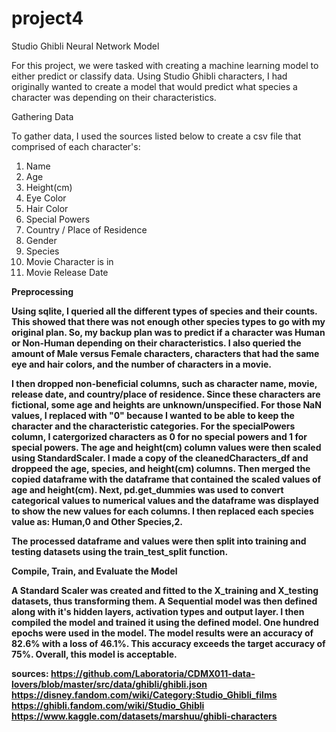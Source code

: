 # project4

Studio Ghibli Neural Network Model

For this project, we were tasked with creating a machine learning model to either predict or classify data. Using Studio Ghibli characters, I had originally wanted to create a model that would predict what species a character was depending on their characteristics.

Gathering Data

To gather data, I used the sources listed below to create a csv file that comprised of each character's:
1. Name
2. Age 
3. Height(cm) 
4. Eye Color
5. Hair Color
6. Special Powers
7. Country / Place of Residence
8. Gender
9. Species
10. Movie Character is in
11. Movie Release Date

<b>Preprocessing<b>

Using sqlite, I queried all the different types of species and their counts. This showed that there was not enough other species types to go with my original plan. So, my backup plan was to predict if a character was Human or Non-Human depending on their characteristics. I also queried the amount of Male versus Female characters, characters that had the same eye and hair colors, and the number of characters in a movie.

I then dropped non-beneficial columns, such as character name, movie, release date, and country/place of residence. Since these characters are fictional, some age and heights are unknown/unspecified. For those NaN values, I replaced with "0" because I wanted to be able to keep the character and the characteristic categories. For the specialPowers column, I catergorized characters as 0 for no special powers and 1 for special powers. The age and height(cm) column values were then scaled using StandardScaler. I made a copy of the cleanedCharacters_df and droppeed the age, species, and height(cm) columns. Then merged the copied dataframe with the dataframe that contained the scaled values of age and height(cm). Next, pd.get_dummies was used to convert categorical values to numerical values and the dataframe was displayed to show the new values for each columns. I then replaced each species value as: Human,0 and Other Species,2. 

The processed dataframe and values were then split into training and testing datasets using the train_test_split function. 

<b>Compile, Train, and Evaluate the Model<b>

A Standard Scaler was created and fitted to the X_training and X_testing datasets, thus transforming them. A Sequential model was then defined along with it's hidden layers, activation types and output layer. I then compiled the model and trained it using the defined model. One hundred epochs were used in the model. The model results were an accuracy of 82.6% with a loss of 46.1%. This accuracy exceeds the target accuracy of 75%. Overall, this model is acceptable.



sources: 
https://github.com/Laboratoria/CDMX011-data-lovers/blob/master/src/data/ghibli/ghibli.json 
https://disney.fandom.com/wiki/Category:Studio_Ghibli_films https://ghibli.fandom.com/wiki/Studio_Ghibli 
https://www.kaggle.com/datasets/marshuu/ghibli-characters
